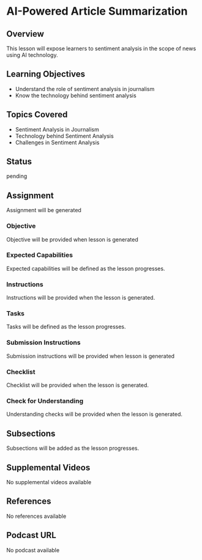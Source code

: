 # AI-Powered Article Summarization

## Overview

This lesson will expose learners to sentiment analysis in the scope of news using AI technology.

## Learning Objectives

- Understand the role of sentiment analysis in journalism
- Know the technology behind sentiment analysis

## Topics Covered

- Sentiment Analysis in Journalism
- Technology behind Sentiment Analysis
- Challenges in Sentiment Analysis

## Status

pending

## Assignment

Assignment will be generated

### Objective

Objective will be provided when lesson is generated

### Expected Capabilities

Expected capabilities will be defined as the lesson progresses.

### Instructions

Instructions will be provided when the lesson is generated.

### Tasks

Tasks will be defined as the lesson progresses.

### Submission Instructions

Submission instructions will be provided when lesson is generated

### Checklist

Checklist will be provided when the lesson is generated.

### Check for Understanding

Understanding checks will be provided when the lesson is generated.

## Subsections

Subsections will be added as the lesson progresses.

## Supplemental Videos

No supplemental videos available

## References

No references available

## Podcast URL

No podcast available